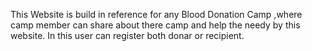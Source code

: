This Website is build in reference for any Blood Donation Camp ,where camp member can share about there camp and help the needy by this website.
In this user can register both donar or  recipient.
